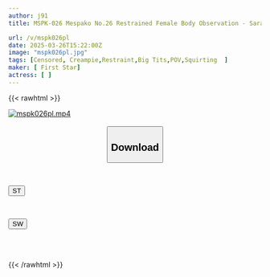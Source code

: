 ```yaml
---
author: j91
title: MSPK-026 Mespako No.26 Restrained Female Body Observation - Sara

url: /v/mspk026pl
date: 2025-03-26T15:22:00Z
image: "mspk026pl.jpg"
tags: [Censored, Creampie,Restraint,Big Tits,POV,Squirting	]
maker: [ First Star]
actress: [ ]
---
```



{{< rawhtml >}}

<div class="video" data-videoid="plL72VYLlotrmAB">
    <a href="javascript:;">
        <img src="/v/mspk026pl/mspk026pl.jpg" width="WIDTH" height="HEIGHT" alt="mspk026pl.mp4" loading="lazy">
    </a>
</div>

<script type="text/javascript" src="https://j91.asia/asset/on-demand-st.js"></script>

<br>
  <link rel="stylesheet" href="https://j91.asia/asset/bs5.css">
  
  <center>
  <button class="btn btn-primary" type="button" data-bs-toggle="collapse" data-bs-target=".multi-collapse" aria-expanded="false" aria-controls="multiCollapseExample1 multiCollapseExample2"><h2>Download</h2></button></center>
</p>
<div class="row">
  <div class="col">
    <div class="collapse multi-collapse" id="multiCollapseExample1">
      <div class="card card-body">
	      	      <br>
<div class="buttons">  
<p><a href="/v/mspk026pl/st.html" target="_blank"><button class="btn-hover color-3"><i class="fa fa-download"></i> ST</button></a></p></div>
    </div>
  </div>
</div>
  <div class="col">
    <div class="collapse multi-collapse" id="multiCollapseExample2">
      <div class="card card-body">
	      <br>
<div class="buttons">
<p><a href="/v/mspk026pl/sw.html" target="_blank"><button class="btn-hover color-2"><i class="fa fa-download"></i> SW</button></a></p></div>
<br><br>
      </div>
    </div>
  </div>
</div>

{{< /rawhtml >}}